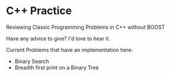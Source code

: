 # C++ Practice
Reviewing Classic Programming Problems in C++ without BOOST

Have any advice to give? I'd love to hear it. 

Current Problems that have an implementation here: 

<ul>
  <li>Binary Search</li>
  <li>Breadth first print on a Binary Tree</li>
</ul>
